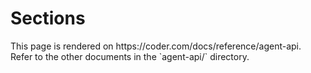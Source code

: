 # Sections

<children>
  This page is rendered on https://coder.com/docs/reference/agent-api. Refer to the other documents in the `agent-api/` directory.
</children>
